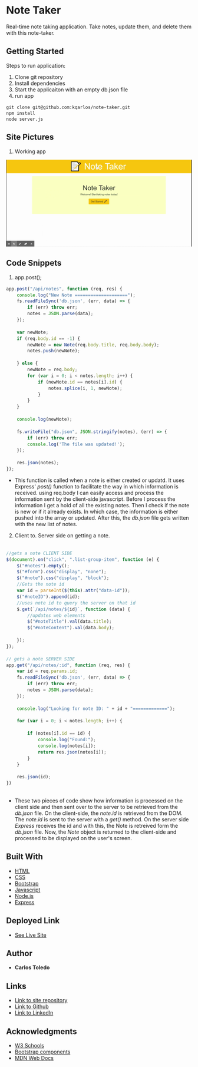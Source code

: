 # Note Taker

Real-time note taking application. Take notes, update them, and delete them with this note-taker.

## Getting Started

Steps to run application:
1. Clone git repository
2. Install dependencies
3. Start the applicaiton with an empty db.json file
4. run app

```
git clone git@github.com:kqarlos/note-taker.git
npm install
node server.js

```

## Site Pictures

1. Working app

![Site](assets/images/live.gif)


## Code Snippets



1. app.post();

```javascript
app.post("/api/notes", function (req, res) {
    console.log("New Note ====================");
    fs.readFileSync('db.json', (err, data) => {
        if (err) throw err;
        notes = JSON.parse(data);
    });

    var newNote;
    if (req.body.id == -1) {
        newNote = new Note(req.body.title, req.body.body);
        notes.push(newNote);

    } else {
        newNote = req.body;
        for (var i = 0; i < notes.length; i++) {
            if (newNote.id == notes[i].id) {
                notes.splice(i, 1, newNote);
            }
        }
    }

    console.log(newNote);

    fs.writeFile("db.json", JSON.stringify(notes), (err) => {
        if (err) throw err;
        console.log('The file was updated!');
    });

    res.json(notes);
});

```
* This function is called when a note is either created or updatd. It uses Express' _post()_ function to facilitate the way in which information is received. using req.body I can easily access and process the information sent by the client-side javascript. Before I process the information I get a hold of all the existing notes. Then I check if the note is new or if it already exists. In which case, the information is either pushed into the array or updated. After this, the _db.json_ file gets written with the new list of notes.

2. Client to. Server side on getting a note.

```javascript

//gets a note CLIENT SIDE
$(document).on("click", ".list-group-item", function (e) {
    $("#notes").empty();
    $("#form").css("display", "none");
    $("#note").css("display", "block");
    //Gets the note id 
    var id = parseInt($(this).attr("data-id"));
    $("#noteID").append(id);
    //uses note id to query the server on that id
    $.get(`/api/notes/${id}`, function (data) {
        //updates web elements
        $("#noteTitle").val(data.title);
        $("#noteContent").val(data.body);

    });
});

// gets a note SERVER SIDE
app.get("/api/notes/:id", function (req, res) {
    var id = req.params.id;
    fs.readFileSync('db.json', (err, data) => {
        if (err) throw err;
        notes = JSON.parse(data);
    });

    console.log("Looking for note ID: " + id + "=============");

    for (var i = 0; i < notes.length; i++) {

        if (notes[i].id == id) {
            console.log("Found:");
            console.log(notes[i]);
            return res.json(notes[i]);
        }
    }

    res.json(id);
})
    
```
* These two pieces of code show how information is processed on the client side and then sent over to the server to be retrieved from the _db.json_ file. On the client-side, the _note.id_ is retrieved from the DOM. The _note.id_ is sent to the server with a _get()_ method. On the server side _Express_ receives the id and with this, the Note is retreived form the _db.json_ file. Now, the _Note_ object is returned to the client-side and processed to be displayed on the user's screen.


## Built With

* [HTML](https://developer.mozilla.org/en-US/docs/Web/HTML)
* [CSS](https://developer.mozilla.org/en-US/docs/Web/CSS)
* [Bootstrap](https://getbootstrap.com/)
* [Javascript](https://www.javascript.com/)
* [Node.js](https://nodejs.org/en/)
* [Express](https://www.npmjs.com/package/express)

## Deployed Link

* [See Live Site](https://kqarlos.github.io/note-taker)

## Author

 * **Carlos Toledo** 

## Links

- [Link to site repository](https://github.com/kqarlos/note-taker)
- [Link to Github](https://www.github.com/kqarlos)
- [Link to LinkedIn](https://www.linkedin.com/in/carlos-toledo415/)


## Acknowledgments

* [W3 Schools](https://www.w3schools.com/)
* [Bootstrap components](https://getbootstrap.com/docs/4.4/components/navbar/)
* [MDN Web Docs](https://developer.mozilla.org/en-US/docs/Web/API/Document_Object_Model)